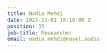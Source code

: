 ```yaml
---
title: Nadia Mehdi
date: 2021-11-01 16:19:00 Z
position: 33
job-title: Researcher
email: nadia.mehdi@novel.audio
---
```


